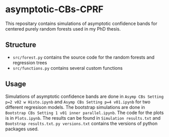 # asymptotic-CBs-CPRF
This repositary contains simulations of asymptotic confidence bands for centered purely random forests used in my PhD thesis.
## Structure
- `src/forest.py` contains the source code for the random forests and regression trees
- `src/functions.py` contains several custom functions
## Usage
Simulations of asymptotic confidence bands are done in `Asymp CBs Setting p=2 v02 w Histo.ipynb` and `Asymp CBs Setting p=4 v01.ipynb` for two different regresison models. The bootstrap simulations are done in `Bootstrap CBs Setting 1 v01 inner parallel.ipynb`. The code for the plots is in `Plots.ipynb`. The results can be found in `Simulation results.txt` and `Bootstrap results.txt`. `py versions.txt` contains the versions of python packages used. 
